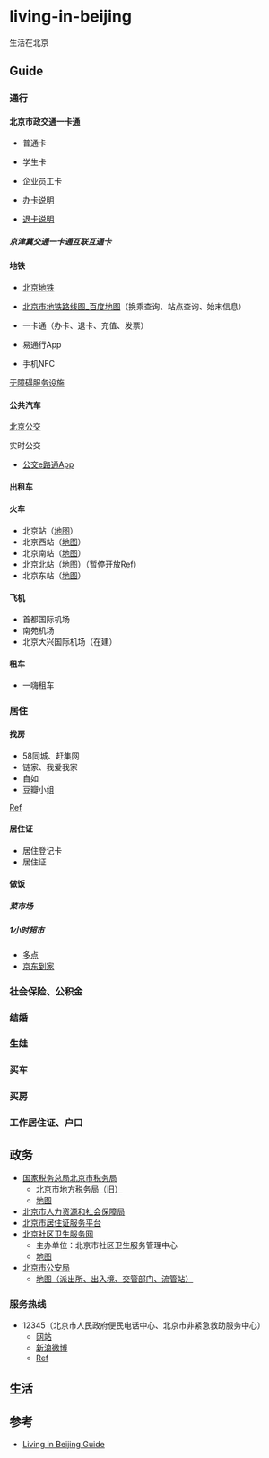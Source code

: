# living-in-beijing
生活在北京


## Guide

### 通行

#### 北京市政交通一卡通

* 普通卡
* 学生卡
* 企业员工卡

* [办卡说明](https://www.bmac.com.cn/bkxz/index.jhtml)
* [退卡说明](https://www.bmac.com.cn/tkhk/index.jhtml)

##### 京津冀交通一卡通互联互通卡



#### 地铁

* [北京地铁](https://www.bjsubway.com/)
* [北京市地铁路线图_百度地图](http://map.baidu.com/?subwayShareId=beijing,131)（换乘查询、站点查询、始末信息）

* 一卡通（办卡、退卡、充值、发票）
* 易通行App
* 手机NFC

[无障碍服务设施](https://www.bjsubway.com/e/action/ListInfo/?classid=41)


#### 公共汽车

[北京公交](http://www.bjbus.com/)

实时公交

* [公交e路通App](http://www.bjbus.com/home/)

#### 出租车
#### 火车

* 北京站（[地图](https://j.map.baidu.com/p5q_N)）
* 北京西站（[地图](https://j.map.baidu.com/t-MfO)）
* 北京南站（[地图](https://j.map.baidu.com/OavJO)）
* 北京北站（[地图](https://j.map.baidu.com/_bDuO)）（暂停开放[Ref](https://baike.baidu.com/item/%E5%8C%97%E4%BA%AC%E5%8C%97%E7%AB%99)）
* 北京东站（[地图](https://j.map.baidu.com/4WQeZ)）

#### 飞机

* 首都国际机场
* 南苑机场
* 北京大兴国际机场（在建）

#### 租车

* 一嗨租车

### 居住

#### 找房

* 58同城、赶集网
* 链家、我爱我家
* 自如
* 豆瓣小组

[Ref](https://www.zhihu.com/question/38488005)

#### 居住证

* 居住登记卡
* 居住证

#### 做饭
##### 菜市场
##### 1小时超市

* [多点](http://www.dmall.com/)
* [京东到家](http://www.jddj.com/)

### 社会保险、公积金

### 结婚

### 生娃

### 买车

### 买房

### 工作居住证、户口

## 政务

* [国家税务总局北京市税务局](http://www.bjsat.gov.cn/bjswj/)
  * [北京市地方税务局（旧）](http://www.tax861.gov.cn/)
  * [地图](http://12366.bjsat.gov.cn/bsdt)
* [北京市人力资源和社会保障局](http://www.bjrbj.gov.cn/)
* [北京市居住证服务平台](https://www.bjjzz.gov.cn/)
* [北京社区卫生服务网](http://www.bjchs.org.cn/)
  * 主办单位：北京市社区卫生服务管理中心
  * [地图](http://www.bjchs.org.cn/Hospitals/Map)
* [北京市公安局](https://gaj.beijing.gov.cn/)
  * [地图（派出所、出入境、交管部门、流管站）](https://gaj.beijing.gov.cn/website/PoliceStationMapController/mapInit.do)

### 服务热线

* 12345（北京市人民政府便民电话中心、北京市非紧急救助服务中心）
  * [网站](http://xfb.beijing.gov.cn/12345/)
  * [新浪微博](https://weibo.com/beijing12345)
  * [Ref](http://xfb.beijing.gov.cn/12345/)

## 生活

### 

## 参考

* [Living in Beijing Guide](https://www.refoxrelocation.com/home/living-in-beijing/)
